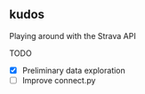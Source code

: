 ## kudos
Playing around with the Strava API

TODO
- [x] Preliminary data exploration
- [ ] Improve connect.py
